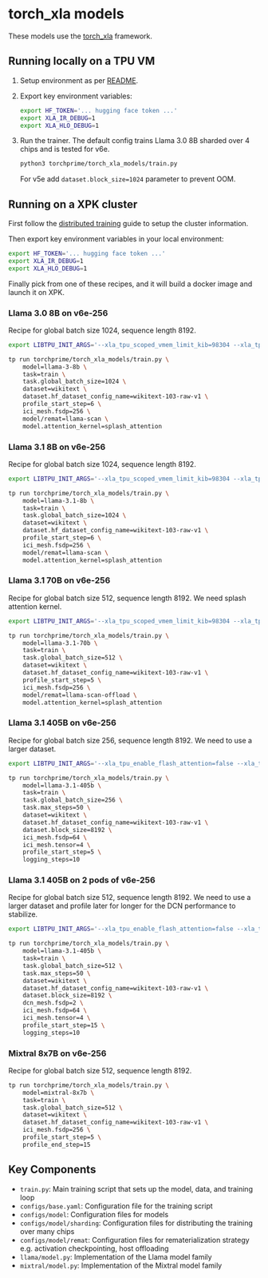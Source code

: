 # torch_xla models

These models use the [torch_xla][1] framework.

## Running locally on a TPU VM

1. Setup environment as per [README][README-examples].

1. Export key environment variables:

   ```sh
   export HF_TOKEN='... hugging face token ...'
   export XLA_IR_DEBUG=1
   export XLA_HLO_DEBUG=1
   ```

1. Run the trainer. The default config trains Llama 3.0 8B sharded over 4 chips and is tested for v6e.

   ```sh
   python3 torchprime/torch_xla_models/train.py
   ```

    For v5e add ```dataset.block_size=1024``` parameter to prevent OOM.

## Running on a XPK cluster

First follow the [distributed training][distributed-training] guide to setup the
cluster information.

Then export key environment variables in your local environment:

```sh
export HF_TOKEN='... hugging face token ...'
export XLA_IR_DEBUG=1
export XLA_HLO_DEBUG=1
```

Finally pick from one of these recipes, and it will build a docker image and
launch it on XPK.

### Llama 3.0 8B on v6e-256

Recipe for global batch size 1024, sequence length 8192.

```sh
export LIBTPU_INIT_ARGS='--xla_tpu_scoped_vmem_limit_kib=98304 --xla_tpu_use_minor_sharding_for_major_trivial_input=true --xla_tpu_relayout_group_size_threshold_for_reduce_scatter=1 --xla_tpu_assign_all_reduce_scatter_layout=true --xla_tpu_enable_data_parallel_all_reduce_opt=true --xla_tpu_data_parallel_opt_different_sized_ops=true --xla_tpu_enable_async_collective_fusion=true --xla_tpu_enable_async_collective_fusion_fuse_all_gather=true --xla_tpu_enable_async_collective_fusion_multiple_steps=true  --xla_tpu_overlap_compute_collective_tc=true  --xla_enable_async_all_gather=true --xla_tpu_enable_async_collective_fusion_fuse_all_reduce=false  --xla_tpu_enable_sparse_core_collective_offload_all_reduce=true --xla_tpu_use_tc_device_shape_on_sc=true  --xla_sc_enable_instruction_fusion=false  --xla_sc_disjoint_spmem=false  --xla_sc_disable_megacore_partitioning=true  --2a886c8_chip_config_name=megachip_tccontrol'

tp run torchprime/torch_xla_models/train.py \
    model=llama-3-8b \
    task=train \
    task.global_batch_size=1024 \
    dataset=wikitext \
    dataset.hf_dataset_config_name=wikitext-103-raw-v1 \
    profile_start_step=6 \
    ici_mesh.fsdp=256 \
    model/remat=llama-scan \
    model.attention_kernel=splash_attention
```

### Llama 3.1 8B on v6e-256

Recipe for global batch size 1024, sequence length 8192.

```sh
export LIBTPU_INIT_ARGS='--xla_tpu_scoped_vmem_limit_kib=98304 --xla_tpu_use_minor_sharding_for_major_trivial_input=true --xla_tpu_relayout_group_size_threshold_for_reduce_scatter=1 --xla_tpu_assign_all_reduce_scatter_layout=true --xla_tpu_enable_data_parallel_all_reduce_opt=true --xla_tpu_data_parallel_opt_different_sized_ops=true --xla_tpu_enable_async_collective_fusion=true --xla_tpu_enable_async_collective_fusion_fuse_all_gather=true --xla_tpu_enable_async_collective_fusion_multiple_steps=true  --xla_tpu_overlap_compute_collective_tc=true  --xla_enable_async_all_gather=true --xla_tpu_enable_async_collective_fusion_fuse_all_reduce=false  --xla_tpu_enable_sparse_core_collective_offload_all_reduce=true --xla_tpu_use_tc_device_shape_on_sc=true  --xla_sc_enable_instruction_fusion=false  --xla_sc_disjoint_spmem=false  --xla_sc_disable_megacore_partitioning=true  --2a886c8_chip_config_name=megachip_tccontrol'

tp run torchprime/torch_xla_models/train.py \
    model=llama-3.1-8b \
    task=train \
    task.global_batch_size=1024 \
    dataset=wikitext \
    dataset.hf_dataset_config_name=wikitext-103-raw-v1 \
    profile_start_step=6 \
    ici_mesh.fsdp=256 \
    model/remat=llama-scan \
    model.attention_kernel=splash_attention
```

### Llama 3.1 70B on v6e-256

Recipe for global batch size 512, sequence length 8192. We need splash attention kernel.

```sh
export LIBTPU_INIT_ARGS='--xla_tpu_scoped_vmem_limit_kib=98304 --xla_tpu_use_minor_sharding_for_major_trivial_input=true --xla_tpu_relayout_group_size_threshold_for_reduce_scatter=1 --xla_tpu_assign_all_reduce_scatter_layout=true --xla_tpu_enable_data_parallel_all_reduce_opt=true --xla_tpu_data_parallel_opt_different_sized_ops=true --xla_tpu_enable_async_collective_fusion=true --xla_tpu_enable_async_collective_fusion_fuse_all_gather=true --xla_tpu_enable_async_collective_fusion_multiple_steps=true  --xla_tpu_overlap_compute_collective_tc=true  --xla_enable_async_all_gather=true --xla_tpu_enable_async_collective_fusion_fuse_all_reduce=false  --xla_tpu_enable_sparse_core_collective_offload_all_reduce=true --xla_tpu_use_tc_device_shape_on_sc=true  --xla_sc_enable_instruction_fusion=false  --xla_sc_disjoint_spmem=false  --xla_sc_disable_megacore_partitioning=true  --2a886c8_chip_config_name=megachip_tccontrol'

tp run torchprime/torch_xla_models/train.py \
    model=llama-3.1-70b \
    task=train \
    task.global_batch_size=512 \
    dataset=wikitext \
    dataset.hf_dataset_config_name=wikitext-103-raw-v1 \
    profile_start_step=5 \
    ici_mesh.fsdp=256 \
    model/remat=llama-scan-offload \
    model.attention_kernel=splash_attention
```


### Llama 3.1 405B on v6e-256

Recipe for global batch size 256, sequence length 8192. We need to use a larger
dataset.

```sh
export LIBTPU_INIT_ARGS='--xla_tpu_enable_flash_attention=false --xla_tpu_enable_async_collective_fusion=true --xla_tpu_enable_async_collective_fusion_fuse_all_gather=true --xla_tpu_enable_async_collective_fusion_multiple_steps=true --xla_tpu_overlap_compute_collective_tc=true --xla_enable_async_all_gather=true --xla_tpu_scoped_vmem_limit_kib=98304 --xla_tpu_enable_all_experimental_scheduler_features=true --xla_tpu_enable_scheduler_memory_pressure_tracking=true --xla_tpu_host_transfer_overlap_limit=24 --xla_tpu_aggressive_opt_barrier_removal=ENABLED --xla_lhs_prioritize_async_depth_over_stall=ENABLED --xla_tpu_enable_ag_backward_pipelining=true --xla_should_allow_loop_variant_parameter_in_chain=ENABLED --xla_should_add_loop_invariant_op_in_chain=ENABLED --xla_max_concurrent_host_send_recv=100 --xla_tpu_scheduler_percent_shared_memory_limit=100 --xla_latency_hiding_scheduler_rerun=2 --xla_tpu_spmd_rng_bit_generator_unsafe=true'

tp run torchprime/torch_xla_models/train.py \
    model=llama-3.1-405b \
    task=train \
    task.global_batch_size=256 \
    task.max_steps=50 \
    dataset=wikitext \
    dataset.hf_dataset_config_name=wikitext-103-raw-v1 \
    dataset.block_size=8192 \
    ici_mesh.fsdp=64 \
    ici_mesh.tensor=4 \
    profile_start_step=5 \
    logging_steps=10
```

### Llama 3.1 405B on 2 pods of v6e-256

Recipe for global batch size 512, sequence length 8192. We need to use a larger
dataset and profile later for longer for the DCN performance to stabilize.

```sh
export LIBTPU_INIT_ARGS='--xla_tpu_enable_flash_attention=false --xla_tpu_enable_async_collective_fusion=true --xla_tpu_enable_async_collective_fusion_fuse_all_gather=true --xla_tpu_enable_async_collective_fusion_multiple_steps=true --xla_tpu_overlap_compute_collective_tc=true --xla_enable_async_all_gather=true --xla_tpu_scoped_vmem_limit_kib=98304 --xla_tpu_enable_all_experimental_scheduler_features=true --xla_tpu_enable_scheduler_memory_pressure_tracking=true --xla_tpu_host_transfer_overlap_limit=24 --xla_tpu_aggressive_opt_barrier_removal=ENABLED --xla_lhs_prioritize_async_depth_over_stall=ENABLED --xla_tpu_enable_ag_backward_pipelining=true --xla_should_allow_loop_variant_parameter_in_chain=ENABLED --xla_should_add_loop_invariant_op_in_chain=ENABLED --xla_max_concurrent_host_send_recv=100 --xla_tpu_scheduler_percent_shared_memory_limit=100 --xla_latency_hiding_scheduler_rerun=2 --xla_tpu_spmd_rng_bit_generator_unsafe=true'

tp run torchprime/torch_xla_models/train.py \
    model=llama-3.1-405b \
    task=train \
    task.global_batch_size=512 \
    task.max_steps=50 \
    dataset=wikitext \
    dataset.hf_dataset_config_name=wikitext-103-raw-v1 \
    dataset.block_size=8192 \
    dcn_mesh.fsdp=2 \
    ici_mesh.fsdp=64 \
    ici_mesh.tensor=4 \
    profile_start_step=15 \
    logging_steps=10
```

### Mixtral 8x7B on v6e-256

<!-- TODO(https://github.com/AI-Hypercomputer/torchprime/issues/137): publish perf data -->

Recipe for global batch size 512, sequence length 8192.

```sh
tp run torchprime/torch_xla_models/train.py \
    model=mixtral-8x7b \
    task=train \
    task.global_batch_size=512 \
    dataset=wikitext \
    dataset.hf_dataset_config_name=wikitext-103-raw-v1 \
    ici_mesh.fsdp=256 \
    profile_start_step=5 \
    profile_end_step=15
```

## Key Components

- `train.py`: Main training script that sets up the model, data, and training loop
- `configs/base.yaml`: Configuration file for the training script
- `configs/model`: Configuration files for models
- `configs/model/sharding`: Configuration files for distributing the training
  over many chips
- `configs/model/remat`: Configuration files for rematerialization strategy e.g.
  activation checkpointing, host offloading
- `llama/model.py`: Implementation of the Llama model family
- `mixtral/model.py`: Implementation of the Mixtral model family

[1]: https://github.com/pytorch/xla
[README-examples]: ../../README.md#examples
[distributed-training]: ../../README.md#distributed-training
